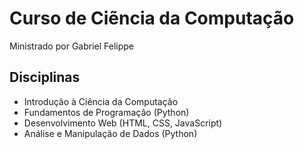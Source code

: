 # Curso de Ciẽncia da Computação

Ministrado por Gabriel Felippe

## Disciplinas

- Introdução à Ciência da Computação
- Fundamentos de Programação (Python)
- Desenvolvimento Web (HTML, CSS, JavaScript)
- Análise e Manipulação de Dados (Python)
